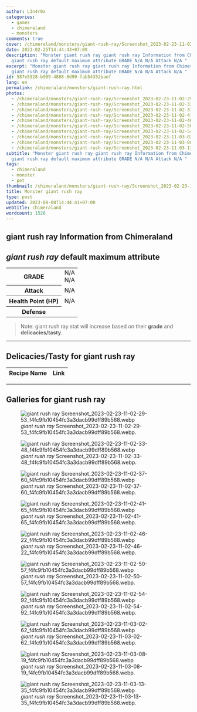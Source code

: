 ```yaml
---
author: L3n4r0x
categories:
  - games
  - chimeraland
  - monsters
comments: true
cover: /chimeraland/monsters/giant-rush-ray/Screenshot_2023-02-23-11-02-29-53_f4fc9fb10454fc3a3dacb99dff89b568.webp
date: 2023-02-25T14:44:43+07:00
description: "Monster giant rush ray giant rush ray Information from Chimeraland
  giant rush ray default maximum attribute GRADE N/A N/A Attack N/A "
excerpt: "Monster giant rush ray giant rush ray Information from Chimeraland
  giant rush ray default maximum attribute GRADE N/A N/A Attack N/A "
id: 587e5928-b989-4888-8d90-fab54352baef
lang: en
permalink: /chimeraland/monsters/giant-rush-ray.html
photos:
  - /chimeraland/monsters/giant-rush-ray/Screenshot_2023-02-23-11-02-29-53_f4fc9fb10454fc3a3dacb99dff89b568.webp
  - /chimeraland/monsters/giant-rush-ray/Screenshot_2023-02-23-11-02-33-48_f4fc9fb10454fc3a3dacb99dff89b568.webp
  - /chimeraland/monsters/giant-rush-ray/Screenshot_2023-02-23-11-02-37-60_f4fc9fb10454fc3a3dacb99dff89b568.webp
  - /chimeraland/monsters/giant-rush-ray/Screenshot_2023-02-23-11-02-41-65_f4fc9fb10454fc3a3dacb99dff89b568.webp
  - /chimeraland/monsters/giant-rush-ray/Screenshot_2023-02-23-11-02-46-22_f4fc9fb10454fc3a3dacb99dff89b568.webp
  - /chimeraland/monsters/giant-rush-ray/Screenshot_2023-02-23-11-02-50-57_f4fc9fb10454fc3a3dacb99dff89b568.webp
  - /chimeraland/monsters/giant-rush-ray/Screenshot_2023-02-23-11-02-54-92_f4fc9fb10454fc3a3dacb99dff89b568.webp
  - /chimeraland/monsters/giant-rush-ray/Screenshot_2023-02-23-11-03-02-62_f4fc9fb10454fc3a3dacb99dff89b568.webp
  - /chimeraland/monsters/giant-rush-ray/Screenshot_2023-02-23-11-03-08-19_f4fc9fb10454fc3a3dacb99dff89b568.webp
  - /chimeraland/monsters/giant-rush-ray/Screenshot_2023-02-23-11-03-13-35_f4fc9fb10454fc3a3dacb99dff89b568.webp
subtitle: "Monster giant rush ray giant rush ray Information from Chimeraland
  giant rush ray default maximum attribute GRADE N/A N/A Attack N/A "
tags:
  - chimeraland
  - monster
  - pet
thumbnail: /chimeraland/monsters/giant-rush-ray/Screenshot_2023-02-23-11-02-29-53_f4fc9fb10454fc3a3dacb99dff89b568.webp
title: Monster giant rush ray
type: post
updated: 2023-08-08T14:44:41+07:00
webtitle: chimeraland
wordcount: 1526
---
```


<link
  rel="stylesheet"
  href="https://rawcdn.githack.com/dimaslanjaka/Web-Manajemen/870a349/css/bootstrap-5-3-0-alpha3-wrapper.css"
/>
<section id="bootstrap-wrapper">
  <div data-bs-theme="dark">
    <h2>giant rush ray Information from Chimeraland</h2>
    <h2 id="attribute"><i>giant rush ray</i> default maximum attribute</h2>
    <div class="row">
      <div class="col mb-2">
        <div class="card">
          <div class="card-body">
            <table>
              <tr>
                <th>GRADE</th>
                <td>N/A <br />N/A</td>
              </tr>
              <tr>
                <th>Attack</th>
                <td>N/A</td>
              </tr>
              <tr>
                <th>Health Point (HP)</th>
                <td>N/A</td>
              </tr>
              <tr>
                <th>Defense</th>
                <td></td>
              </tr>
            </table>
          </div>
        </div>
      </div>
    </div>
    <blockquote class="bd-callout bd-callout-warning">
      Note: giant rush ray stat will increase based on their <b>grade</b> and
      <b>delicacies/tasty</b>.
    </blockquote>
    <hr />
    <h2 id="delicacies">Delicacies/Tasty for giant rush ray</h2>
    <div class="card">
      <div class="card-body">
        <div class="table-responsive">
          <table class="table table-striped">
            <thead>
              <tr>
                <th>Recipe Name</th>
                <th>Link</th>
              </tr>
            </thead>
            <tbody></tbody>
          </table>
        </div>
      </div>
    </div>
    <hr />
    <div id="gallery">
      <h2>Galleries for giant rush ray</h2>
      <div class="row">
        <div class="col-lg-6 col-12">
          <figure>
            <img
              src="https://www.webmanajemen.com/chimeraland/monsters/giant-rush-ray/Screenshot_2023-02-23-11-02-29-53_f4fc9fb10454fc3a3dacb99dff89b568.webp"
              alt="giant rush ray Screenshot_2023-02-23-11-02-29-53_f4fc9fb10454fc3a3dacb99dff89b568.webp"
            />
            <figcaption style="word-wrap: break-word">
              <i>giant rush ray</i>
              Screenshot_2023-02-23-11-02-29-53_f4fc9fb10454fc3a3dacb99dff89b568.webp.
            </figcaption>
          </figure>
        </div>
        <div class="col-lg-6 col-12">
          <figure>
            <img
              src="https://www.webmanajemen.com/chimeraland/monsters/giant-rush-ray/Screenshot_2023-02-23-11-02-33-48_f4fc9fb10454fc3a3dacb99dff89b568.webp"
              alt="giant rush ray Screenshot_2023-02-23-11-02-33-48_f4fc9fb10454fc3a3dacb99dff89b568.webp"
            />
            <figcaption style="word-wrap: break-word">
              <i>giant rush ray</i>
              Screenshot_2023-02-23-11-02-33-48_f4fc9fb10454fc3a3dacb99dff89b568.webp.
            </figcaption>
          </figure>
        </div>
        <div class="col-lg-6 col-12">
          <figure>
            <img
              src="https://www.webmanajemen.com/chimeraland/monsters/giant-rush-ray/Screenshot_2023-02-23-11-02-37-60_f4fc9fb10454fc3a3dacb99dff89b568.webp"
              alt="giant rush ray Screenshot_2023-02-23-11-02-37-60_f4fc9fb10454fc3a3dacb99dff89b568.webp"
            />
            <figcaption style="word-wrap: break-word">
              <i>giant rush ray</i>
              Screenshot_2023-02-23-11-02-37-60_f4fc9fb10454fc3a3dacb99dff89b568.webp.
            </figcaption>
          </figure>
        </div>
        <div class="col-lg-6 col-12">
          <figure>
            <img
              src="https://www.webmanajemen.com/chimeraland/monsters/giant-rush-ray/Screenshot_2023-02-23-11-02-41-65_f4fc9fb10454fc3a3dacb99dff89b568.webp"
              alt="giant rush ray Screenshot_2023-02-23-11-02-41-65_f4fc9fb10454fc3a3dacb99dff89b568.webp"
            />
            <figcaption style="word-wrap: break-word">
              <i>giant rush ray</i>
              Screenshot_2023-02-23-11-02-41-65_f4fc9fb10454fc3a3dacb99dff89b568.webp.
            </figcaption>
          </figure>
        </div>
        <div class="col-lg-6 col-12">
          <figure>
            <img
              src="https://www.webmanajemen.com/chimeraland/monsters/giant-rush-ray/Screenshot_2023-02-23-11-02-46-22_f4fc9fb10454fc3a3dacb99dff89b568.webp"
              alt="giant rush ray Screenshot_2023-02-23-11-02-46-22_f4fc9fb10454fc3a3dacb99dff89b568.webp"
            />
            <figcaption style="word-wrap: break-word">
              <i>giant rush ray</i>
              Screenshot_2023-02-23-11-02-46-22_f4fc9fb10454fc3a3dacb99dff89b568.webp.
            </figcaption>
          </figure>
        </div>
        <div class="col-lg-6 col-12">
          <figure>
            <img
              src="https://www.webmanajemen.com/chimeraland/monsters/giant-rush-ray/Screenshot_2023-02-23-11-02-50-57_f4fc9fb10454fc3a3dacb99dff89b568.webp"
              alt="giant rush ray Screenshot_2023-02-23-11-02-50-57_f4fc9fb10454fc3a3dacb99dff89b568.webp"
            />
            <figcaption style="word-wrap: break-word">
              <i>giant rush ray</i>
              Screenshot_2023-02-23-11-02-50-57_f4fc9fb10454fc3a3dacb99dff89b568.webp.
            </figcaption>
          </figure>
        </div>
        <div class="col-lg-6 col-12">
          <figure>
            <img
              src="https://www.webmanajemen.com/chimeraland/monsters/giant-rush-ray/Screenshot_2023-02-23-11-02-54-92_f4fc9fb10454fc3a3dacb99dff89b568.webp"
              alt="giant rush ray Screenshot_2023-02-23-11-02-54-92_f4fc9fb10454fc3a3dacb99dff89b568.webp"
            />
            <figcaption style="word-wrap: break-word">
              <i>giant rush ray</i>
              Screenshot_2023-02-23-11-02-54-92_f4fc9fb10454fc3a3dacb99dff89b568.webp.
            </figcaption>
          </figure>
        </div>
        <div class="col-lg-6 col-12">
          <figure>
            <img
              src="https://www.webmanajemen.com/chimeraland/monsters/giant-rush-ray/Screenshot_2023-02-23-11-03-02-62_f4fc9fb10454fc3a3dacb99dff89b568.webp"
              alt="giant rush ray Screenshot_2023-02-23-11-03-02-62_f4fc9fb10454fc3a3dacb99dff89b568.webp"
            />
            <figcaption style="word-wrap: break-word">
              <i>giant rush ray</i>
              Screenshot_2023-02-23-11-03-02-62_f4fc9fb10454fc3a3dacb99dff89b568.webp.
            </figcaption>
          </figure>
        </div>
        <div class="col-lg-6 col-12">
          <figure>
            <img
              src="https://www.webmanajemen.com/chimeraland/monsters/giant-rush-ray/Screenshot_2023-02-23-11-03-08-19_f4fc9fb10454fc3a3dacb99dff89b568.webp"
              alt="giant rush ray Screenshot_2023-02-23-11-03-08-19_f4fc9fb10454fc3a3dacb99dff89b568.webp"
            />
            <figcaption style="word-wrap: break-word">
              <i>giant rush ray</i>
              Screenshot_2023-02-23-11-03-08-19_f4fc9fb10454fc3a3dacb99dff89b568.webp.
            </figcaption>
          </figure>
        </div>
        <div class="col-lg-6 col-12">
          <figure>
            <img
              src="https://www.webmanajemen.com/chimeraland/monsters/giant-rush-ray/Screenshot_2023-02-23-11-03-13-35_f4fc9fb10454fc3a3dacb99dff89b568.webp"
              alt="giant rush ray Screenshot_2023-02-23-11-03-13-35_f4fc9fb10454fc3a3dacb99dff89b568.webp"
            />
            <figcaption style="word-wrap: break-word">
              <i>giant rush ray</i>
              Screenshot_2023-02-23-11-03-13-35_f4fc9fb10454fc3a3dacb99dff89b568.webp.
            </figcaption>
          </figure>
        </div>
      </div>
    </div>
  </div>
</section>
